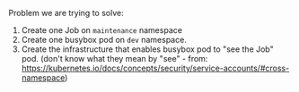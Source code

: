 Problem we are trying to solve:

1. Create one Job on `maintenance` namespace
2. Create one busybox pod on `dev` namespace.
3. Create the infrastructure that enables busybox pod to "see the Job" pod. (don't know what they mean by "see" - from: https://kubernetes.io/docs/concepts/security/service-accounts/#cross-namespace)